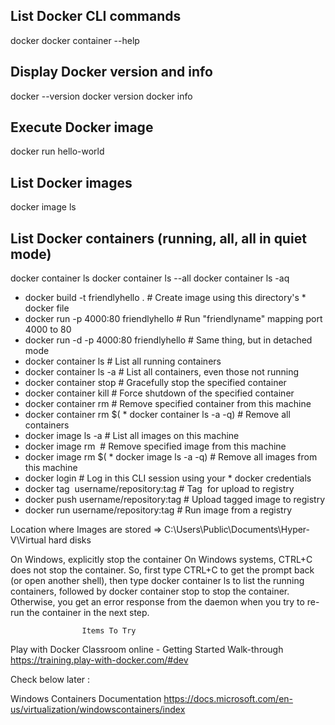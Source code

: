 ## List Docker CLI commands
docker
docker container --help

## Display Docker version and info
docker --version
docker version
docker info

## Execute Docker image
docker run hello-world

## List Docker images
docker image ls

## List Docker containers (running, all, all in quiet mode)
docker container ls
docker container ls --all
docker container ls -aq


  *   docker  build -t friendlyhello .  # Create image using this directory's   *   docker file
  *   docker  run -p 4000:80 friendlyhello  # Run "friendlyname" mapping port 4000 to 80
  *   docker  run -d -p 4000:80 friendlyhello         # Same thing, but in detached mode
  *   docker  container ls                                # List all running containers
  *   docker  container ls -a             # List all containers, even those not running
  *   docker  container stop <hash>           # Gracefully stop the specified container
  *   docker  container kill <hash>         # Force shutdown of the specified container
  *   docker  container rm <hash>        # Remove specified container from this machine
  *   docker  container rm $(  *   docker  container ls -a -q)         # Remove all containers
  *   docker  image ls -a                             # List all images on this machine
  *   docker  image rm <image id>            # Remove specified image from this machine
  *   docker  image rm $(  *   docker  image ls -a -q)   # Remove all images from this machine
  *   docker  login             # Log in this CLI session using your   *   docker  credentials
  *   docker  tag <image> username/repository:tag  # Tag <image> for upload to registry
  *   docker  push username/repository:tag            # Upload tagged image to registry
  *   docker  run username/repository:tag                   # Run image from a registry



Location where Images are stored => C:\Users\Public\Documents\Hyper-V\Virtual hard disks

On Windows, explicitly stop the container
                      On Windows systems, CTRL+C does not stop the container. So, first type CTRL+C to get the prompt back (or open another shell), then type docker container ls to list the running containers, followed by docker container stop <Container NAME or ID> to stop the container. Otherwise, you get an error response from the daemon when you try to re-run the container in the next step.




                    Items To Try
                    
Play with Docker Classroom online - Getting Started Walk-through 
https://training.play-with-docker.com/#dev


Check below later :

Windows Containers Documentation
https://docs.microsoft.com/en-us/virtualization/windowscontainers/index

